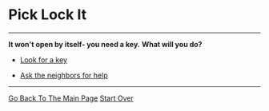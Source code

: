 # Pick Lock It

---

**It won't open by itself- you need a key.**
**What will you do?**

* [Look for a key](../pick-lock/stained-key.md)

* [Ask the neighbors for help](../pick-lock/suspicious-neighbors.md)

---

[Go Back To The Main Page](../README.md)
[Start Over](../beginning/intro.md)